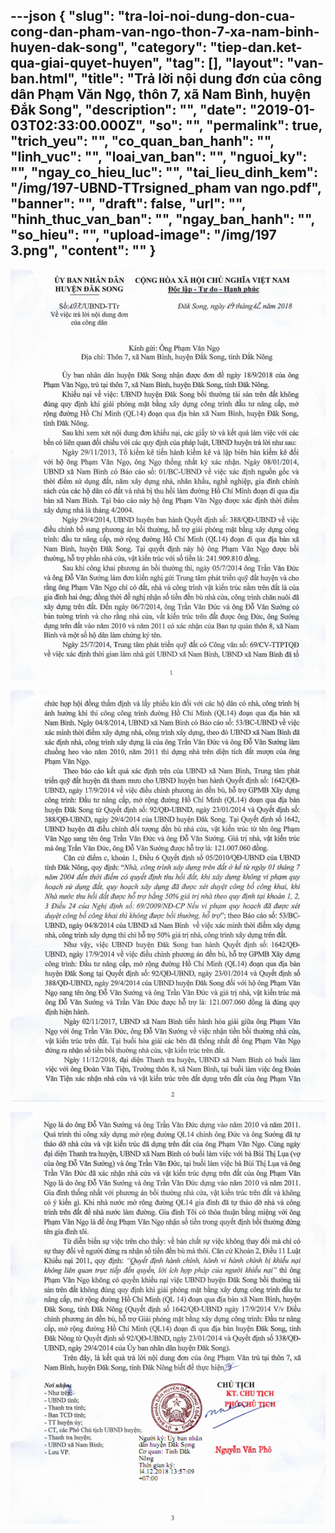 ---json
{
    "slug": "tra-loi-noi-dung-don-cua-cong-dan-pham-van-ngo-thon-7-xa-nam-binh-huyen-dak-song",
    "category": "tiep-dan.ket-qua-giai-quyet-huyen",
    "tag": [],
    "layout": "van-ban.html",
    "title": "Trả lời nội dung đơn của công dân Phạm Văn Ngọ, thôn 7, xã Nam Bình, huyện Đắk Song",
    "description": "",
    "date": "2019-01-03T02:33:00.000Z",
    "so": "",
    "permalink": true,
    "trich_yeu": "",
    "co_quan_ban_hanh": "",
    "linh_vuc": "",
    "loai_van_ban": "",
    "nguoi_ky": "",
    "ngay_co_hieu_luc": "",
    "tai_lieu_dinh_kem": "/img/197-UBND-TTrsigned_pham van ngo.pdf",
    "banner": "",
    "draft": false,
    "url": "",
    "hinh_thuc_van_ban": "",
    "ngay_ban_hanh": "",
    "so_hieu": "",
    "upload-image": "/img/197 3.png",
    "__content__": ""
}
---
<p><img alt="" src="/img/197 1.png" /></p>

<p><img alt="" src="/img/197 2.png" /></p>

<p><img alt="" src="/img/197 3.png" /></p>

